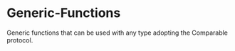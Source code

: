 # Generic-Functions
Generic functions that can be used with any type adopting the Comparable protocol.
